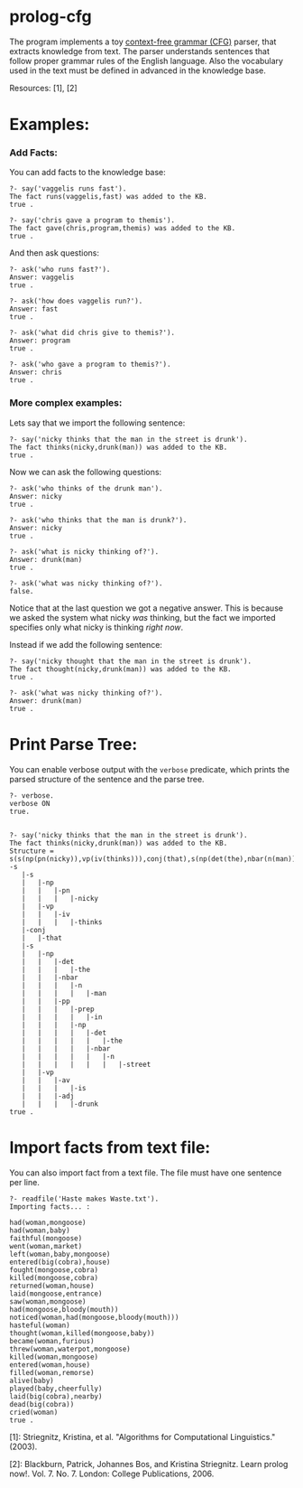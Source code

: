 # prolog-cfg
The program implements a toy [context-free grammar (CFG)](https://en.wikipedia.org/wiki/Context-free_grammar) parser, that extracts knowledge from text.
The parser understands sentences that follow proper grammar rules of the English language. Also the vocabulary used in the text must be defined in advanced in the knowledge base.

Resources: [1], [2]

# Examples:

### Add Facts:
You can add facts to the knowledge base:
```
?- say('vaggelis runs fast').
The fact runs(vaggelis,fast) was added to the KB.
true .

?- say('chris gave a program to themis').
The fact gave(chris,program,themis) was added to the KB.
true .
```
And then ask questions:

```
?- ask('who runs fast?').
Answer: vaggelis
true .

?- ask('how does vaggelis run?').
Answer: fast
true .

?- ask('what did chris give to themis?').
Answer: program
true .

?- ask('who gave a program to themis?').
Answer: chris
true .
```


### More complex examples:
Lets say that we import the following sentence:
```
?- say('nicky thinks that the man in the street is drunk').
The fact thinks(nicky,drunk(man)) was added to the KB.
true .
```
Now we can ask the following questions:
```
?- ask('who thinks of the drunk man').
Answer: nicky
true .

?- ask('who thinks that the man is drunk?').
Answer: nicky
true .

?- ask('what is nicky thinking of?').
Answer: drunk(man)
true .

?- ask('what was nicky thinking of?').
false.
```
Notice that at the last question we got a negative answer. This is because we asked the system what nicky *was* thinking, but the fact we imported specifies only what nicky is thinking *right now*.

Instead if we add the following sentence:
```
?- say('nicky thought that the man in the street is drunk').
The fact thought(nicky,drunk(man)) was added to the KB.
true .

?- ask('what was nicky thinking of?').
Answer: drunk(man)
true .

```

# Print Parse Tree:
You can enable verbose output with the `verbose` predicate, which prints the parsed structure of the sentence and the parse tree.
```
?- verbose.
verbose ON
true.


?- say('nicky thinks that the man in the street is drunk').
The fact thinks(nicky,drunk(man)) was added to the KB.
Structure = s(s(np(pn(nicky)),vp(iv(thinks))),conj(that),s(np(det(the),nbar(n(man)),pp(prep(in),np(det(the),nbar(n(street))))),vp(av(is),adj(drunk))))
-s
   |-s
   |   |-np
   |   |   |-pn
   |   |   |   |-nicky
   |   |-vp
   |   |   |-iv
   |   |   |   |-thinks
   |-conj
   |   |-that
   |-s
   |   |-np
   |   |   |-det
   |   |   |   |-the
   |   |   |-nbar
   |   |   |   |-n
   |   |   |   |   |-man
   |   |   |-pp
   |   |   |   |-prep
   |   |   |   |   |-in
   |   |   |   |-np
   |   |   |   |   |-det
   |   |   |   |   |   |-the
   |   |   |   |   |-nbar
   |   |   |   |   |   |-n
   |   |   |   |   |   |   |-street
   |   |-vp
   |   |   |-av
   |   |   |   |-is
   |   |   |-adj
   |   |   |   |-drunk
true .
```



# Import facts from text file:
You can also import fact from a text file. The file must have one sentence per line.
```
?- readfile('Haste makes Waste.txt').
Importing facts... :

had(woman,mongoose)
had(woman,baby)
faithful(mongoose)
went(woman,market)
left(woman,baby,mongoose)
entered(big(cobra),house)
fought(mongoose,cobra)
killed(mongoose,cobra)
returned(woman,house)
laid(mongoose,entrance)
saw(woman,mongoose)
had(mongoose,bloody(mouth))
noticed(woman,had(mongoose,bloody(mouth)))
hasteful(woman)
thought(woman,killed(mongoose,baby))
became(woman,furious)
threw(woman,waterpot,mongoose)
killed(woman,mongoose)
entered(woman,house)
filled(woman,remorse)
alive(baby)
played(baby,cheerfully)
laid(big(cobra),nearby)
dead(big(cobra))
cried(woman)
true .
```

[1]: Striegnitz, Kristina, et al. "Algorithms for Computational Linguistics." (2003).

[2]: Blackburn, Patrick, Johannes Bos, and Kristina Striegnitz. Learn prolog now!. Vol. 7. No. 7. London: College Publications, 2006.
